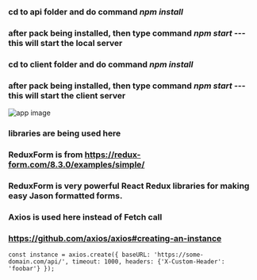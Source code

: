 ### cd to api folder and do command ***npm install***
### after pack being installed, then type command ***npm start*** --- this will start the local server

### cd to client folder and do command ***npm install***
### after pack being installed, then type command ***npm start*** --- this will start the client server

![app image](../../../task_api_app/blob/main/Screen%20Shot%202022-03-01%20at%2012.40.05%20PM.png?raw=true)

### libraries are being used here

### ReduxForm is from https://redux-form.com/8.3.0/examples/simple/

### ReduxForm is very powerful React Redux libraries for making easy Jason formatted forms. 
### Axios is used here instead of Fetch call
### https://github.com/axios/axios#creating-an-instance
`const instance = axios.create({
  baseURL: 'https://some-domain.com/api/',
  timeout: 1000,
  headers: {'X-Custom-Header': 'foobar'}
});`
